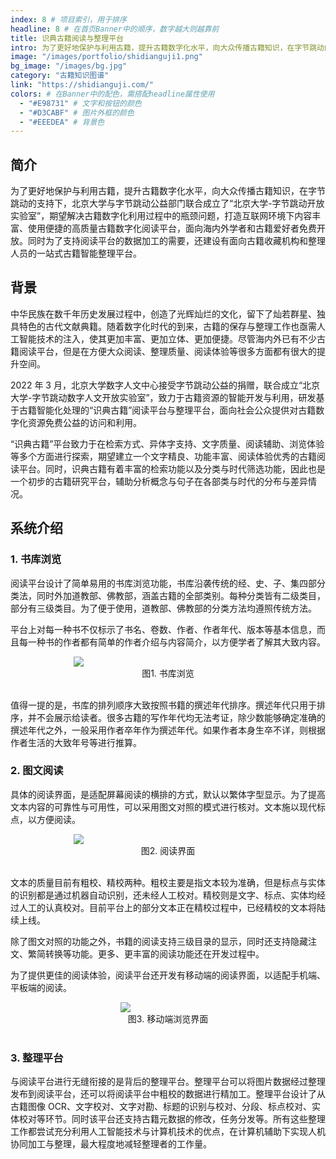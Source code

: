 ```yaml
---
index: 8 # 项目索引，用于排序
headline: 8 # 在首页Banner中的顺序，数字越大则越靠前
title: 识典古籍阅读与整理平台
intro: 为了更好地保护与利用古籍，提升古籍数字化水平，向大众传播古籍知识，在字节跳动的支持下，北京大学与字节跳动公益部门联合成立了“北京大学-字节跳动开放实验室”，期望解决古籍数字化利用过程中的瓶颈问题，打造互联网环境下内容丰富、使用便捷的高质量古籍数字化阅读平台，面向海内外学者和古籍爱好者免费开放。同时为了支持阅读平台的数据加工的需要，还建设有面向古籍收藏机构和整理人员的一站式古籍智能整理平台。
image: "/images/portfolio/shidianguji1.png"
bg_image: "/images/bg.jpg"
category: "古籍知识图谱"
link: "https://shidianguji.com/"
colors: # 在Banner中的配色，需搭配headline属性使用
  - "#E98731" # 文字和按钮的颜色
  - "#D3CABF" # 图片外框的颜色
  - "#EEEDEA" # 背景色
---
```


## 简介

为了更好地保护与利用古籍，提升古籍数字化水平，向大众传播古籍知识，在字节跳动的支持下，北京大学与字节跳动公益部门联合成立了“北京大学-字节跳动开放实验室”，期望解决古籍数字化利用过程中的瓶颈问题，打造互联网环境下内容丰富、使用便捷的高质量古籍数字化阅读平台，面向海内外学者和古籍爱好者免费开放。同时为了支持阅读平台的数据加工的需要，还建设有面向古籍收藏机构和整理人员的一站式古籍智能整理平台。

## 背景

中华民族在数千年历史发展过程中，创造了光辉灿烂的文化，留下了灿若群星、独具特色的古代文献典籍。随着数字化时代的到来，古籍的保存与整理工作也亟需人工智能技术的注入，使其更加丰富、更加立体、更加便捷。尽管海内外已有不少古籍阅读平台，但是在方便大众阅读、整理质量、阅读体验等很多方面都有很大的提升空间。

2022 年 3 月，北京大学数字人文中心接受字节跳动公益的捐赠，联合成立“北京大学-字节跳动数字人文开放实验室”，致力于古籍资源的智能开发与利用，研发基于古籍智能化处理的“识典古籍”阅读平台与整理平台，面向社会公众提供对古籍数字化资源免费公益的访问和利用。

“识典古籍”平台致力于在检索方式、异体字支持、文字质量、阅读辅助、浏览体验等多个方面进行探索，期望建立一个文字精良、功能丰富、阅读体验优秀的古籍阅读平台。同时，识典古籍有着丰富的检索功能以及分类与时代筛选功能，因此也是一个初步的古籍研究平台，辅助分析概念与句子在各部类与时代的分布与差异情况。

## 系统介绍

### 1. 书库浏览

阅读平台设计了简单易用的书库浏览功能，书库沿袭传统的经、史、子、集四部分类法，同时外加道教部、佛教部，涵盖古籍的全部类别。每种分类皆有二级类目，部分有三级类目。为了便于使用，道教部、佛教部的分类方法均遵照传统方法。

平台上对每一种书不仅标示了书名、卷数、作者、作者年代、版本等基本信息，而且每一种书的作者都有简单的作者介绍与内容简介，以方便学者了解其大致内容。

<img style="max-width:60%;display:block;margin:0 auto;" src="/images/portfolio/shidianguji2.png" />

<center>图1. 书库浏览</center>

<br />

值得一提的是，书库的排列顺序大致按照书籍的撰述年代排序。撰述年代只用于排序，并不会展示给读者。很多古籍的写作年代均无法考证，除少数能够确定准确的撰述年代之外，一般采用作者卒年作为撰述年代。如果作者本身生卒不详，则根据作者生活的大致年号等进行推算。

### 2. 图文阅读

具体的阅读界面，是适配屏幕阅读的横排的方式，默认以繁体字型显示。为了提高文本内容的可靠性与可用性，可以采用图文对照的模式进行核对。文本施以现代标点，以方便阅读。

<img style="max-width:60%;display:block;margin:0 auto;" src="/images/portfolio/shidianguji3.png" />

<center>图2. 阅读界面</center>

<br />

文本的质量目前有粗校、精校两种。粗校主要是指文本较为准确，但是标点与实体的识别都是通过机器自动识别，还未经人工校对。精校则是文字、标点、实体均经过人工的认真校对。目前平台上的部分文本正在精校过程中，已经精校的文本将陆续上线。

除了图文对照的功能之外，书籍的阅读支持三级目录的显示，同时还支持隐藏注文、繁简转换等功能。更多、更丰富的阅读功能还在开发过程中。

为了提供更佳的阅读体验，阅读平台还开发有移动端的阅读界面，以适配手机端、平板端的阅读。

<img style="max-width:30%;display:block;margin:0 auto;" src="/images/portfolio/shidianguji4.png" />

<center>图3. 移动端浏览界面</center>

<br />

### 3. 整理平台

与阅读平台进行无缝衔接的是背后的整理平台。整理平台可以将图片数据经过整理发布到阅读平台，还可以将阅读平台中粗校的数据进行精加工。整理平台设计了从古籍图像 OCR、文字校对、文字对勘、标题的识别与校对、分段、标点校对、实体校对等环节。同时该平台还支持古籍元数据的修改，任务分发等。所有这些整理工作都尝试充分利用人工智能技术与计算机技术的优点，在计算机辅助下实现人机协同加工与整理，最大程度地减轻整理者的工作量。
